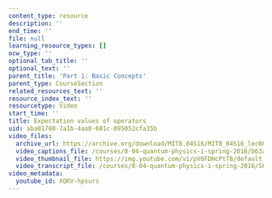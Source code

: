 ```yaml
---
content_type: resource
description: ''
end_time: ''
file: null
learning_resource_types: []
ocw_type: ''
optional_tab_title: ''
optional_text: ''
parent_title: 'Part 1: Basic Concepts'
parent_type: CourseSection
related_resources_text: ''
resource_index_text: ''
resourcetype: Video
start_time: ''
title: Expectation values of operators
uid: aba81780-7a1b-4aa0-681c-095052cfa35b
video_files:
  archive_url: https://archive.org/download/MIT8.04S16/MIT8_04S16_lec08_s4_300k.mp4
  video_captions_file: /courses/8-04-quantum-physics-i-spring-2016/b63a7b94a91255d99e7f04b03736e48f_XQKV-hpsurs.vtt
  video_thumbnail_file: https://img.youtube.com/vi/pV6FDHcPt78/default.jpg
  video_transcript_file: /courses/8-04-quantum-physics-i-spring-2016/5bfecef6bcb2264265ea48fbd1848e60_XQKV-hpsurs.pdf
video_metadata:
  youtube_id: XQKV-hpsurs
---
```

